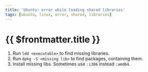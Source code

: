 ```yaml
---
title: 'Ubuntu: error while loading shared libraries'
tags: [ubuntu, linux, error, shared, libraries]
---
```

# {{ $frontmatter.title }}

1.  Run `ldd <executable>` to find missing libraries.
2.  Run `dpkg -S <missing lib>` to find packages, containing them.
3.  Install missing libs. Sometimes use `:i386` instead `:amd64`.
